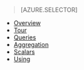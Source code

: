 > [AZURE.SELECTOR]
- [Overview](../articles/application-insights/app-analytics.md)
- [Tour](../articles/application-insights/app-analytics-tour.md)
- [Queries](../articles/application-insights/app-analytics-queries.md)
- [Aggregation](../articles/application-insights/app-analytics-aggregations.md)
- [Scalars](../articles/application-insights/app-analytics-scalars.md)
- [Using](../articles/application-insights/app-analytics-using.md)



<!--HONumber=Apr16_HO1-->


